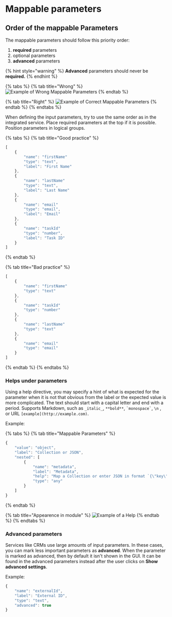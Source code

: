 # Mappable parameters

## Order of the mappable Parameters

The mappable parameters should follow this priority order:

1. **required** parameters
2. optional parameters
3. **advanced** parameters

{% hint style="warning" %}
**Advanced** parameters should never be **required.**
{% endhint %}

{% tabs %}
{% tab title="Wrong" %}
![Example of Wrong Mappable Parameters](../.gitbook/assets/integromatMappableParamsOrderWrong.png)
{% endtab %}

{% tab title="Right" %}
![Example of Correct Mappable Parameters](../.gitbook/assets/integromatMappableParamsOrderRight.png)
{% endtab %}
{% endtabs %}

When defining the input parameters, try to use the same order as in the integrated service. Place required parameters at the top if it is possible. Position parameters in logical groups.

{% tabs %}
{% tab title="Good practice" %}
```javascript
[
    {
        "name": "firstName"
        "type": "text",
        "label": "First Name"
    },
    {
        "name": "lastName"
        "type": "text",
        "label": "Last Name"
    },
    {
        "name": "email"
        "type": "email",
        "label": "Email"
    },
    {
        "name": "taskId"
        "type": "number",
        "label": "Task ID"
    }
]
```
{% endtab %}

{% tab title="Bad practice" %}
```javascript
[
    {
        "name": "firstName"
        "type": "text"
    },
    {
        "name": "taskId"
        "type": "number"
    },
    {
        "name": "lastName"
        "type": "text"
    },
    {
        "name": "email"
        "type": "email"
    }
]
```
{% endtab %}
{% endtabs %}

### Helps under parameters

Using a help directive, you may specify a hint of what is expected for the parameter when it is not that obvious from the label or the expected value is more complicated. The text should start with a capital letter and end with a period. Supports Markdown, such as  `_italic_`, `**bold**`, `` `monospace` ``, `\n` , or URL `[example](http://example.com)`.

Example:

{% tabs %}
{% tab title="Mappable Parameters" %}
```javascript
{
    "value": "object",
    "label": "Collection or JSON",
    "nested": [
        {
            "name": "metadata",
            "label": "Metadata",
            "help": "Map a Collection or enter JSON in format `{\"key\": \"value\"}` where value can be any type from [Intercom Event Metadata types](https://developers.intercom.com/intercom-api-reference/v1.0/reference#event-metadata-types).\nFor example:\n`{\"order_name\": \"Order123\",\"price\": {\"currency\": \"eur\", \"amount\": 12345}}`\nMaximum 5 entries.",
            "type": "any"
        }
    ]
}
```
{% endtab %}

{% tab title="Appearence in module" %}
![Example of a Help](<../.gitbook/assets/Apps Doc - helpExampleAppearenceGood.png>)
{% endtab %}
{% endtabs %}

### **Advanced parameters** <a href="#advanced-parameters" id="advanced-parameters"></a>

Services like CRMs use large amounts of input parameters. In these cases, you can mark less important parameters as **advanced**_._ When the parameter is marked as advanced, then by default it isn't shown in the GUI. It can be found in the advanced parameters instead after the user clicks on **Show advanced settings**.&#x20;

Example:

```javascript
{
    "name": "externalId",
    "label": "External ID",
    "type": "text",
    "advanced": true
}
```
